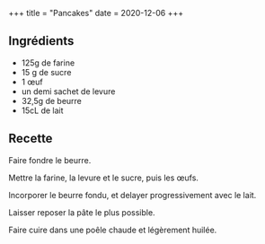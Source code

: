 +++
title = "Pancakes"
date = 2020-12-06
+++

## Ingrédients

- 125g de farine
- 15 g de sucre
- 1 œuf
- un demi sachet de levure
- 32,5g de beurre
- 15cL de lait

## Recette

Faire fondre le beurre.

Mettre la farine, la levure et le sucre, puis les œufs.

Incorporer le beurre fondu, et delayer progressivement avec le lait.

Laisser reposer la pâte le plus possible.

Faire cuire dans une poêle chaude et légèrement huilée.
